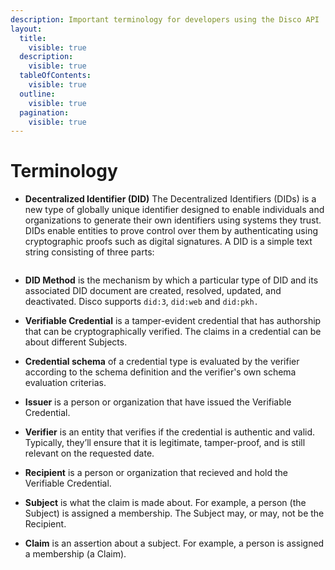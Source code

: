 ```yaml
---
description: Important terminology for developers using the Disco API
layout:
  title:
    visible: true
  description:
    visible: true
  tableOfContents:
    visible: true
  outline:
    visible: true
  pagination:
    visible: true
---
```


# Terminology

*   **Decentralized Identifier (DID)** The Decentralized Identifiers (DIDs) is a new type of globally unique identifier designed to enable individuals and organizations to generate their own identifiers using systems they trust. DIDs enable entities to prove control over them by authenticating using cryptographic proofs such as digital signatures. A DID is a simple text string consisting of three parts:



    <figure><img src="../../.gitbook/assets/parts-of-a-did.svg" alt=""><figcaption></figcaption></figure>
* **DID Method** is the mechanism by which a particular type of DID and its associated DID document are created, resolved, updated, and deactivated. Disco supports `did:3`, `did:web` and `did:pkh.`
* **Verifiable Credential** is a tamper-evident credential that has authorship that can be cryptographically verified. The claims in a credential can be about different Subjects.
* **Credential schema** of a credential type is evaluated by the verifier according to the schema  definition and the verifier's own schema evaluation criterias.
* **Issuer** is a person or organization that have issued the Verifiable Credential.
* **Verifier** is an entity that verifies if the credential is authentic and valid. Typically, they’ll ensure that it is legitimate, tamper-proof, and is still relevant on the requested date.
* **Recipient** is a person or organization that recieved and hold the Verifiable Credential.
* **Subject** is what the claim is made about. For example, a person (the Subject) is assigned a membership. The Subject may, or may, not be the Recipient.&#x20;
* **Claim** is an assertion about a subject. For example, a person is assigned a membership (a Claim).

<figure><img src="../../.gitbook/assets/Claims (1).png" alt=""><figcaption></figcaption></figure>
